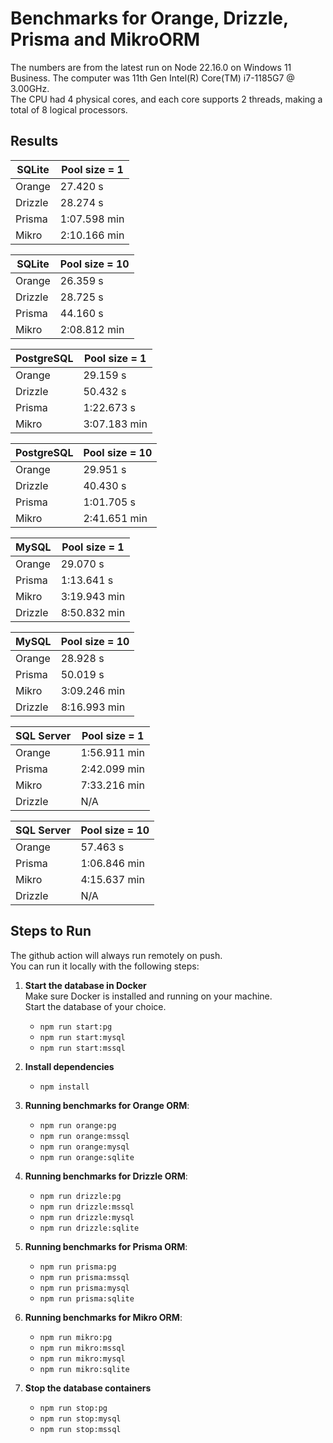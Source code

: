# Benchmarks for Orange, Drizzle, Prisma and MikroORM
The numbers are from the latest run on Node 22.16.0 on Windows 11 Business.
The computer was 11th Gen Intel(R) Core(TM) i7-1185G7 @ 3.00GHz.   
The CPU had 4 physical cores, and each core supports 2 threads, making a total of 8 logical processors. 
## Results  

| **SQLite** | Pool size = 1 |
|----------|------|
| Orange | 27.420 s |
| Drizzle | 28.274 s |
| Prisma | 1:07.598 min |
| Mikro | 2:10.166 min |

| **SQLite** | Pool size = 10 |
|----------|------|
| Orange | 26.359 s |
| Drizzle | 28.725 s |
| Prisma | 44.160 s |
| Mikro | 2:08.812 min |

| **PostgreSQL** | Pool size = 1 |
|----------|------|
| Orange | 29.159 s |
| Drizzle | 50.432 s |
| Prisma | 1:22.673 s |
| Mikro | 3:07.183 min |

| **PostgreSQL** | Pool size = 10 |
|----------|------|
| Orange | 29.951 s |
| Drizzle | 40.430 s |
| Prisma | 1:01.705 s |
| Mikro | 2:41.651 min |

| **MySQL** | Pool size = 1 |
|----------|------|
| Orange | 29.070 s |
| Prisma | 1:13.641 s |
| Mikro | 3:19.943 min |
| Drizzle | 8:50.832 min |

| **MySQL** | Pool size = 10 |
|----------|------|
| Orange | 28.928 s |
| Prisma | 50.019 s |
| Mikro | 3:09.246 min |
| Drizzle | 8:16.993 min |

| **SQL Server** | Pool size = 1 |
|----------|------|
| Orange | 1:56.911 min |
| Prisma | 2:42.099 min |
| Mikro | 7:33.216 min |
| Drizzle | N/A |

| **SQL Server** | Pool size = 10 |
|----------|------|
| Orange | 57.463 s |
| Prisma | 1:06.846 min |
| Mikro | 4:15.637 min |
| Drizzle | N/A |

## Steps to Run

The github action will always run remotely on push.  
You can run it locally with the following steps:  

1. **Start the database in Docker**  
   Make sure Docker is installed and running on your machine.  
   Start the database of your choice.  
   - ```npm run start:pg```
   - ```npm run start:mysql```
   - ```npm run start:mssql```

2. **Install dependencies**
   - ```npm install```

3. **Running benchmarks for Orange ORM**:
   - ```npm run orange:pg```
   - ```npm run orange:mssql```
   - ```npm run orange:mysql```
   - ```npm run orange:sqlite```
4. **Running benchmarks for Drizzle ORM**:
   - ```npm run drizzle:pg```
   - ```npm run drizzle:mssql```
   - ```npm run drizzle:mysql```
   - ```npm run drizzle:sqlite```
5. **Running benchmarks for Prisma ORM**:
   - ```npm run prisma:pg```   
   - ```npm run prisma:mssql```
   - ```npm run prisma:mysql```
   - ```npm run prisma:sqlite```
6. **Running benchmarks for Mikro ORM**:    
   - ```npm run mikro:pg```
   - ```npm run mikro:mssql```
   - ```npm run mikro:mysql```
   - ```npm run mikro:sqlite```

7. **Stop the database containers**
   - ```npm run stop:pg```
   - ```npm run stop:mysql```
   - ```npm run stop:mssql```
